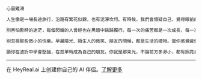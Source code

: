 ```markdown
心靈雞湯

人生像是一場長途旅行，沿路有繁花似錦，也有泥濘坎坷。有時候，我們會懷疑自己，覺得眼前的困難難以跨越，或者懷疑那些夢想是否值得努力追求。但回頭望去，你會發現每一段路都有無數的自己在默默前行，不斷跌倒、再爬起來。

別害怕暫時的迷茫，每個閃耀的人曾經也在黑暗中踽踽獨行。每一次的痛苦都是一次成長，每一次的脆弱都將化成溫柔臂膀。在人生的低谷裡，給自己多一些耐心，讓時間帶你走過這一切。

別忽視那些微小的快樂。早晨陽光、陌生人的微笑、朋友的問候，都是生活的禮物。當你感覺疲憊不堪時，閉上眼，深呼吸，感受自己依然擁有選擇的力量。

願你在波折中學會堅強，在孤單時成為自己的朋友。你就是那束光，不論前方多渺小，都有照亮自己的能力。繼續走下去，你會遇見更好的自己。
```


---
在 HeyReal.ai 上创建你自己的 AI 伴侣。[了解更多](https://pollinations.ai/redirect/2774941)